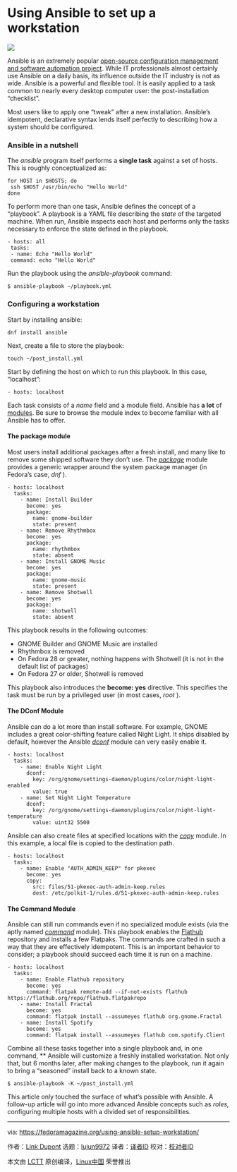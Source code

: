 Using Ansible to set up a workstation
======

![](https://fedoramagazine.org/wp-content/uploads/2018/07/ansible-workstation-816x345.png)

Ansible is an extremely popular [open-source configuration management and software automation project][1]. While IT professionals almost certainly use Ansible on a daily basis, its influence outside the IT industry is not as wide. Ansible is a powerful and flexible tool. It is easily applied to a task common to nearly every desktop computer user: the post-installation “checklist”.

Most users like to apply one “tweak” after a new installation. Ansible’s idempotent, declarative syntax lends itself perfectly to describing how a system should be configured.

### Ansible in a nutshell

The _ansible_ program itself performs a **single task** against a set of hosts. This is roughly conceptualized as:
```
for HOST in $HOSTS; do
 ssh $HOST /usr/bin/echo "Hello World"
done

```

To perform more than one task, Ansible defines the concept of a “playbook”. A playbook is a YAML file describing the _state_ of the targeted machine. When run, Ansible inspects each host and performs only the tasks necessary to enforce the state defined in the playbook.
```
- hosts: all
 tasks:
 - name: Echo "Hello World"
 command: echo "Hello World"

```

Run the playbook using the _ansible-playbook_ command:
```
$ ansible-playbook ~/playbook.yml

```

### Configuring a workstation

Start by installing ansible:
```
dnf install ansible

```

Next, create a file to store the playbook:
```
touch ~/post_install.yml

```

Start by defining the host on which to run this playbook. In this case, “localhost”:
```
- hosts: localhost

```

Each task consists of a _name_ field and a module field. Ansible has **a lot** of [modules][2]. Be sure to browse the module index to become familiar with all Ansible has to offer.

#### The package module

Most users install additional packages after a fresh install, and many like to remove some shipped software they don’t use. The _[package][3]_ module provides a generic wrapper around the system package manager (in Fedora’s case, _dnf_ ).
```
- hosts: localhost
  tasks:
    - name: Install Builder
      become: yes
      package:
        name: gnome-builder
        state: present
    - name: Remove Rhythmbox
      become: yes
      package:
        name: rhythmbox
        state: absent
    - name: Install GNOME Music
      become: yes
      package:
        name: gnome-music
        state: present
    - name: Remove Shotwell
      become: yes
      package:
        name: shotwell
        state: absent
```

This playbook results in the following outcomes:

  * GNOME Builder and GNOME Music are installed
  * Rhythmbox is removed
  * On Fedora 28 or greater, nothing happens with Shotwell (it is not in the default list of packages)
  * On Fedora 27 or older, Shotwell is removed



This playbook also introduces the **become: yes** directive. This specifies the task must be run by a privileged user (in most cases, _root_ ).

#### The DConf Module

Ansible can do a lot more than install software. For example, GNOME includes a great color-shifting feature called Night Light. It ships disabled by default, however the Ansible _[dconf][4]_ module can very easily enable it.
```
- hosts: localhost
  tasks:
    - name: Enable Night Light
      dconf:
        key: /org/gnome/settings-daemon/plugins/color/night-light-enabled
        value: true
    - name: Set Night Light Temperature
      dconf:
        key: /org/gnome/settings-daemon/plugins/color/night-light-temperature
        value: uint32 5500
```

Ansible can also create files at specified locations with the _[copy][5]_ module. In this example, a local file is copied to the destination path.
```
- hosts: localhost
  tasks:
    - name: Enable "AUTH_ADMIN_KEEP" for pkexec
      become: yes
      copy:
        src: files/51-pkexec-auth-admin-keep.rules
        dest: /etc/polkit-1/rules.d/51-pkexec-auth-admin-keep.rules

```

#### The Command Module

Ansible can still run commands even if no specialized module exists (via the aptly named _[command][6]_ module). This playbook enables the [Flathub][7] repository and installs a few Flatpaks. The commands are crafted in such a way that they are effectively idempotent. This is an important behavior to consider; a playbook should succeed each time it is run on a machine.
```
- hosts: localhost
  tasks:
    - name: Enable Flathub repository
      become: yes
      command: flatpak remote-add --if-not-exists flathub https://flathub.org/repo/flathub.flatpakrepo
    - name: Install Fractal
      become: yes
      command: flatpak install --assumeyes flathub org.gnome.Fractal
    - name: Install Spotify
      become: yes
      command: flatpak install --assumeyes flathub com.spotify.Client
```

Combine all these tasks together into a single playbook and, in one command, ** Ansible will customize a freshly installed workstation. Not only that, but 6 months later, after making changes to the playbook, run it again to bring a “seasoned” install back to a known state.
```
$ ansible-playbook -K ~/post_install.yml

```

This article only touched the surface of what’s possible with Ansible. A follow-up article will go into more advanced Ansible concepts such as _roles,_ configuring multiple hosts with a divided set of responsibilities.


--------------------------------------------------------------------------------

via: https://fedoramagazine.org/using-ansible-setup-workstation/

作者：[Link Dupont][a]
选题：[lujun9972](https://github.com/lujun9972)
译者：[译者ID](https://github.com/译者ID)
校对：[校对者ID](https://github.com/校对者ID)

本文由 [LCTT](https://github.com/LCTT/TranslateProject) 原创编译，[Linux中国](https://linux.cn/) 荣誉推出

[a]:https://fedoramagazine.org/author/linkdupont/
[1]:https://ansible.com
[2]:https://docs.ansible.com/ansible/latest/modules/list_of_all_modules.html
[3]:https://docs.ansible.com/ansible/latest/modules/package_module.html#package-module
[4]:https://docs.ansible.com/ansible/latest/modules/dconf_module.html#dconf-module
[5]:https://docs.ansible.com/ansible/latest/modules/copy_module.html#copy-module
[6]:https://docs.ansible.com/ansible/latest/modules/command_module.html#command-module
[7]:https://flathub.org

